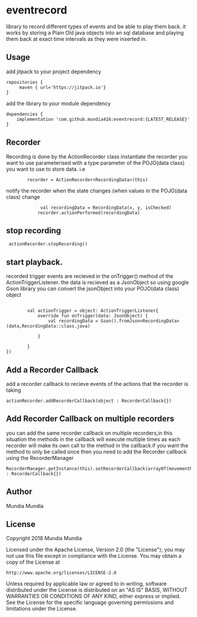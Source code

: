# eventrecord
library to record different types of events and be able to play them back. it works by storing a Plain Old java objects into an sql database and playing them back at exact time intervals as they were inserted in.

## Usage

add jitpack to your project dependency
```
repositories {
     maven { url='https://jitpack.io'}
}    
```

add the library to your module dependency
```
dependencies {
    implementation 'com.github.mundia416:eventrecord:{LATEST_RELEASE}'
}
```

## Recorder
Recording is done by the ActionRecorder class
instantiate the recorder you want to use parameterised with a type parameter of the POJO(data class) you want to use to store data. i.e
```
        recorder = ActionRecorder<RecordingData>(this)
```

notify the recorder when the state changes (when values in the POJO(data class) change
```
             val recordingData = RecordingData(x, y, isChecked)
            recorder.actionPerformed(recordingData)
```
## stop recording
```
 actionRecorder.stopRecording()
```

## start playback. 
recorded trigger events are recieved in the onTrigger() method of the ActionTriggerListener. the data
is recieved as a JsonObject so using google Gson library you can convert the jsonObject into your POJO(data class) object

```
    
        val actionTrigger = object: ActionTriggerListener{
            override fun onTrigger(data: JsonObject) {
                val recordingData = Gson().fromJson<RecordingData>(data,RecordingData::class.java)
                
            }

        }
})
```

## Add a Recorder Callback
add a recorder callback to recieve events of the actions that the recorder is taking
```
actionRecorder.addRecorderCallback(object : RecorderCallback{})
```

## Add Recorder Callback on multiple recorders
you can add the same recorder callback on multiple recorders,in this situation the methods in the callback will execute multiple times
as each recorder will make its own call to the method in the callback.if you want the method to only be called once
then you need to add the Recorder callback using the RecorderManager 
```
RecorderManager.getInstance(this).setRecorderCallback(arrayOf(movementRecorder,actionRecorder),object : RecorderCallback{})
```
## Author

Mundia Mundia 



## License

Copyright 2018 Mundia Mundia

Licensed under the Apache License, Version 2.0 (the "License");
you may not use this file except in compliance with the License.
You may obtain a copy of the License at

    http://www.apache.org/licenses/LICENSE-2.0

Unless required by applicable law or agreed to in writing, software
distributed under the License is distributed on an "AS IS" BASIS,
WITHOUT WARRANTIES OR CONDITIONS OF ANY KIND, either express or implied.
See the License for the specific language governing permissions and
limitations under the License.


